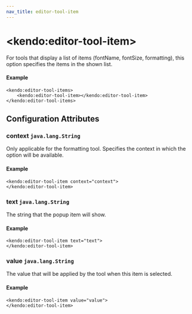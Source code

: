 ```yaml
---
nav_title: editor-tool-item
---
```


# \<kendo:editor-tool-item\>

For tools that display a list of items (fontName, fontSize, formatting), this option specifies the items in the shown list.

#### Example
    <kendo:editor-tool-items>
        <kendo:editor-tool-item></kendo:editor-tool-item>
    </kendo:editor-tool-items>

## Configuration Attributes

### context `java.lang.String`

Only applicable for the formatting tool. Specifies the context in which the option will be available.

#### Example
    <kendo:editor-tool-item context="context">
    </kendo:editor-tool-item>

### text `java.lang.String`

The string that the popup item will show.

#### Example
    <kendo:editor-tool-item text="text">
    </kendo:editor-tool-item>

### value `java.lang.String`

The value that will be applied by the tool when this item is selected.

#### Example
    <kendo:editor-tool-item value="value">
    </kendo:editor-tool-item>

